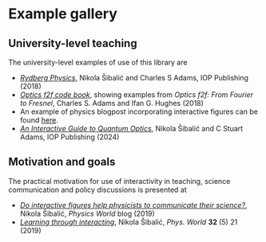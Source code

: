 # Example gallery

## University-level teaching

The university-level examples of use of this library are

- [*Rydberg Physics*](https://iopscience.iop.org/book/mono/978-0-7503-1635-4/chapter/bk978-0-7503-1635-4ch1), Nikola Šibalić and Charles S Adams, IOP Publishing (2018)
- [*Optics f2f code book*](https://opticsf2f.github.io/Opticsf2f_CodeBook/), showing
examples from *Optics f2f: From Fourier to Fresnel*, Charles S. Adams and Ifan G. Hughes (2018)
- An example of physics blogpost incorporating interactive figures can be
found [here](https://piphase.wordpress.com/2019/01/26/youngs-double-slit-in-colour/).
- [*An Interactive Guide to Quantum Optics*](https://blackwells.co.uk/bookshop/product/An-Interactive-Guide-to-Quantum-Optics-by-Nikola-Sibalic-author-Charles-S-Adams-author/9780750326278), Nikola Šibalić and C Stuart Adams, IOP Publishing (2024)


## Motivation and goals

The practical motivation for use of interactivity in teaching, science communication
and policy discussions is presented at

- [*Do interactive figures help physicists to communicate their science?*](https://physicsworld.com/a/do-interactive-figures-help-physicists-to-communicate-their-science/), Nikola Šibalić, *Physics World* blog (2019) 
- [*Learning through interacting*](https://iopscience.iop.org/article/10.1088/2058-7058/32/5/22/meta), Nikola Šibalić, *Phys. World* **32** (5) 21 (2019)
